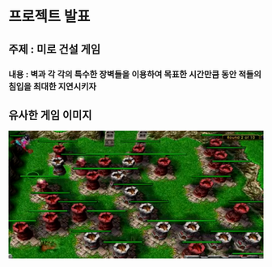# 프로젝트 발표

## 주제 : 미로 건설 게임
 ### 내용 : 벽과 각 각의 특수한 장벽들을 이용하여 목표한 시간만큼 동안 적들의 침입을 최대한 지연시키자

## 유사한 게임 이미지
 ![github](./img/game_img.jpg) 

